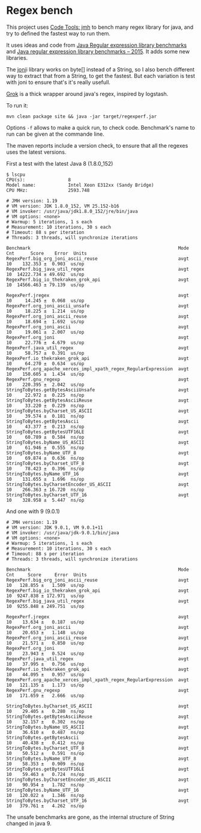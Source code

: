 # Regex bench

This project uses [Code Tools: jmh](http://openjdk.java.net/projects/code-tools/jmh/) to bench many regex library for java, and try to defined the fastest way to run them.

It uses ideas and code from [Java Regular expression library benchmarks](http://tusker.org/regex/regex_benchmark.html) and [Java regular expression library benchmarks – 2015](https://www.javaadvent.com/2015/12/java-regular-expression-library-benchmarks-2015.html). It adds some new libraries.

The [joni](https://github.com/jruby/jon)i library works on byte[] instead of a String, so I also bench different way to extract that from a String, to get the fastest. But each variation is test with joni to ensure that's it's really usefull.

[Grok](RegexPerf.org_joni_utf16le) is a thick wrapper around java's regex, inspired by logstash.

To run it:
```
mvn clean package site && java -jar target/regexperf.jar
```

Options `-f` allows to make a quick run, to check code. Benchmark's name to run can be given at the commande line.

The maven reports include a version check, to ensure that all the regexes uses the latest versions.

First a test with the latest Java 8 (1.8.0_152)

```
$ lscpu 
CPU(s):                8
Model name:            Intel Xeon E312xx (Sandy Bridge)
CPU MHz:               2593.748

# JMH version: 1.19
# VM version: JDK 1.8.0_152, VM 25.152-b16
# VM invoker: /usr/java/jdk1.8.0_152/jre/bin/java
# VM options: <none>
# Warmup: 5 iterations, 1 s each
# Measurement: 10 iterations, 30 s each
# Timeout: 88 s per iteration
# Threads: 3 threads, will synchronize iterations

Benchmark                                                       Mode  Cnt      Score    Error  Units
RegexPerf.big_org_joni_ascii_reuse                              avgt   10    132.353 ±  0.903  us/op
RegexPerf.big_java_util_regex                                   avgt   10  14222.734 ± 49.692  us/op
RegexPerf.big_io_thekraken_grok_api                             avgt   10  14566.463 ± 79.139  us/op

RegexPerf.jregex                                                avgt   10     14.245 ±  0.068  us/op
RegexPerf.org_joni_ascii_unsafe                                 avgt   10     18.225 ±  1.214  us/op
RegexPerf.org_joni_ascii_reuse                                  avgt   10     18.694 ±  1.692  us/op
RegexPerf.org_joni_ascii                                        avgt   10     19.061 ±  2.007  us/op
RegexPerf.org_joni                                              avgt   10     22.776 ±  4.679  us/op
RegexPerf.java_util_regex                                       avgt   10     58.757 ±  0.391  us/op
RegexPerf.io_thekraken_grok_api                                 avgt   10     64.270 ±  0.634  us/op
RegexPerf.org_apache_xerces_impl_xpath_regex_RegularExpression  avgt   10    150.605 ±  1.434  us/op
RegexPerf.gnu_regexp                                            avgt   10    220.395 ±  2.042  us/op
StringToBytes.getBytesAsciiUnsafe                               avgt   10     22.972 ±  0.225  ns/op
StringToBytes.getBytesAsciiReuse                                avgt   10     33.220 ±  0.229  ns/op
StringToBytes.byCharset_US_ASCII                                avgt   10     39.574 ±  0.181  ns/op
StringToBytes.getBytesAscii                                     avgt   10     43.377 ±  0.213  ns/op
StringToBytes.getBytesUTF16LE                                   avgt   10     60.789 ±  0.584  ns/op
StringToBytes.byName_US_ASCII                                   avgt   10     61.946 ±  0.555  ns/op
StringToBytes.byName_UTF_8                                      avgt   10     69.874 ±  0.636  ns/op
StringToBytes.byCharset_UTF_8                                   avgt   10     78.423 ±  0.396  ns/op
StringToBytes.byName_UTF_16                                     avgt   10    131.655 ±  1.696  ns/op
StringToBytes.byCharsetEncoder_US_ASCII                         avgt   10    266.363 ± 16.720  ns/op
StringToBytes.byCharset_UTF_16                                  avgt   10    328.958 ±  5.447  ns/op
```

And one with 9 (9.0.1)

```
# JMH version: 1.19
# VM version: JDK 9.0.1, VM 9.0.1+11
# VM invoker: /usr/java/jdk-9.0.1/bin/java
# VM options: <none>
# Warmup: 5 iterations, 1 s each
# Measurement: 10 iterations, 30 s each
# Timeout: 88 s per iteration
# Threads: 3 threads, will synchronize iterations

Benchmark                                                       Mode  Cnt     Score     Error  Units
RegexPerf.big_org_joni_ascii_reuse                              avgt   10   128.855 ±   1.509  us/op
RegexPerf.big_io_thekraken_grok_api                             avgt   10  9247.838 ± 172.971  us/op
RegexPerf.big_java_util_regex                                   avgt   10  9255.848 ± 249.751  us/op

RegexPerf.jregex                                                avgt   10    13.634 ±   0.187  us/op
RegexPerf.org_joni_ascii                                        avgt   10    20.653 ±   1.148  us/op
RegexPerf.org_joni_ascii_reuse                                  avgt   10    21.571 ±   0.850  us/op
RegexPerf.org_joni                                              avgt   10    23.943 ±   0.524  us/op
RegexPerf.java_util_regex                                       avgt   10    37.995 ±   0.756  us/op
RegexPerf.io_thekraken_grok_api                                 avgt   10    44.095 ±   0.957  us/op
RegexPerf.org_apache_xerces_impl_xpath_regex_RegularExpression  avgt   10   121.135 ±   1.173  us/op
RegexPerf.gnu_regexp                                            avgt   10   171.659 ±   2.666  us/op

StringToBytes.byCharset_US_ASCII                                avgt   10    29.405 ±   0.280  ns/op
StringToBytes.getBytesAsciiReuse                                avgt   10    32.157 ±   0.302  ns/op
StringToBytes.byName_US_ASCII                                   avgt   10    36.610 ±   0.487  ns/op
StringToBytes.getBytesAscii                                     avgt   10    40.438 ±   0.412  ns/op
StringToBytes.byCharset_UTF_8                                   avgt   10    50.512 ±   0.591  ns/op
StringToBytes.byName_UTF_8                                      avgt   10    58.353 ±   0.909  ns/op
StringToBytes.getBytesUTF16LE                                   avgt   10    59.463 ±   0.724  ns/op
StringToBytes.byCharsetEncoder_US_ASCII                         avgt   10    90.954 ±   1.782  ns/op
StringToBytes.byName_UTF_16                                     avgt   10   120.022 ±   1.346  ns/op
StringToBytes.byCharset_UTF_16                                  avgt   10   379.761 ±   4.262  ns/op
```

The unsafe benchmarks are gone, as the internal structure of String changed in java 9.
